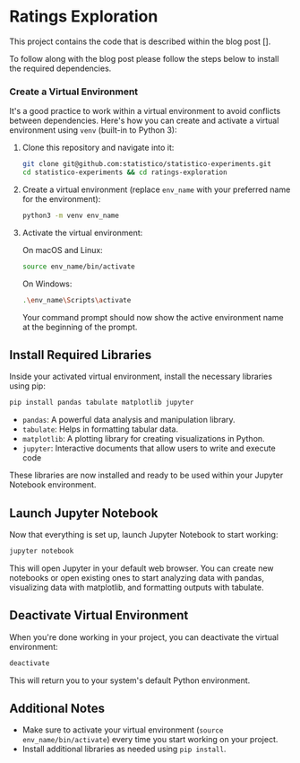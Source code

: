 # Ratings Exploration

This project contains the code that is described within the blog post []. 

To follow along with the blog post please follow the steps below to install the required dependencies.

### Create a Virtual Environment

It's a good practice to work within a virtual environment to avoid conflicts between dependencies. Here's how you can create and activate a virtual environment using `venv` (built-in to Python 3):

1. Clone this repository and navigate into it:
   
   ```bash
   git clone git@github.com:statistico/statistico-experiments.git
   cd statistico-experiments && cd ratings-exploration
   ```

2. Create a virtual environment (replace `env_name` with your preferred name for the environment):

   ```bash
   python3 -m venv env_name
   ```

3. Activate the virtual environment:

   On macOS and Linux:
   ```bash
   source env_name/bin/activate
   ```

   On Windows:
   ```bash
   .\env_name\Scripts\activate
   ```

   Your command prompt should now show the active environment name at the beginning of the prompt.

## Install Required Libraries

Inside your activated virtual environment, install the necessary libraries using pip:

```bash
pip install pandas tabulate matplotlib jupyter
```

- `pandas`: A powerful data analysis and manipulation library.
- `tabulate`: Helps in formatting tabular data.
- `matplotlib`: A plotting library for creating visualizations in Python.
- `jupyter`: Interactive documents that allow users to write and execute code

These libraries are now installed and ready to be used within your Jupyter Notebook environment.

## Launch Jupyter Notebook

Now that everything is set up, launch Jupyter Notebook to start working:

```bash
jupyter notebook
```

This will open Jupyter in your default web browser. You can create new notebooks or open existing ones to start analyzing data with pandas, visualizing data with matplotlib, and formatting outputs with tabulate.

## Deactivate Virtual Environment

When you're done working in your project, you can deactivate the virtual environment:

```bash
deactivate
```

This will return you to your system's default Python environment.

## Additional Notes

- Make sure to activate your virtual environment (`source env_name/bin/activate`) every time you start working on your project.
- Install additional libraries as needed using `pip install`.
